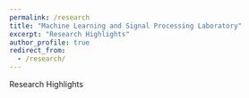 ```yaml
---
permalink: /research
title: "Machine Learning and Signal Processing Laboratory"
excerpt: "Research Highlights"
author_profile: true
redirect_from: 
  - /research/
---
```


Research Highlights
